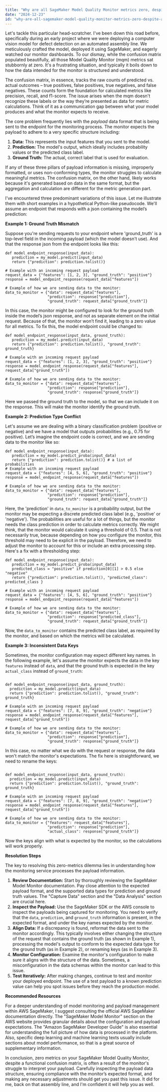 ```yaml
---
title: "Why are all SageMaker Model Quality Monitor metrics zero, despite a functioning confusion matrix?"
date: "2024-12-23"
id: "why-are-all-sagemaker-model-quality-monitor-metrics-zero-despite-a-functioning-confusion-matrix"
---
```


Let's tackle this particular head-scratcher. I've been down this road before, specifically during an early project where we were deploying a computer vision model for defect detection on an automated assembly line. We meticulously crafted the model, deployed it using SageMaker, and eagerly watched our monitor dashboards. To our dismay, while the confusion matrix populated beautifully, all those Model Quality Monitor (mqm) metrics sat stubbornly at zero. It's a frustrating situation, and typically it boils down to how the data intended for the monitor is structured and understood.

The confusion matrix, in essence, tracks the raw counts of predicted vs. actual outcomes – true positives, false positives, true negatives, and false negatives. These counts form the foundation for calculated metrics like precision, recall, and f1-score. The issue arises when the mqm doesn't recognize these labels or the way they’re presented as data for metric calculations. Think of it as a communication gap between what your model produces and what the monitor expects to receive.

The core problem frequently lies with the *payload* data format that is being sent to the endpoint for the monitoring process. The monitor expects the payload to adhere to a very specific structure including:

1.  **Data:** This represents the input features that you sent to the model.
2.  **Prediction:** The model's output, which ideally includes probability values or the predicted class label.
3.  **Ground Truth:** The actual, correct label that is used for evaluation.

If any of these three pillars of payload information is missing, improperly formatted, or uses non-conforming types, the monitor struggles to calculate meaningful metrics. The confusion matrix, on the other hand, likely works because it's generated based on data in the same format, but the aggregation and calculation are different for the metric generation part.

I've encountered three predominant variations of this issue. Let me illustrate them with short examples in a hypothetical Python-like pseudocode. We'll assume an endpoint that responds with a json containing the model’s prediction:

**Example 1: Ground Truth Mismatch**

Suppose you're sending requests to your endpoint where 'ground_truth' is a top-level field in the incoming payload (which the model doesn't use). And that the response json from the endpoint looks like this:

```pseudocode
def model_endpoint_response(input_data):
   prediction = my_model.predict(input_data)
   return {"prediction": prediction.tolist()}

# Example with an incoming request payload
request_data = {"features": [1, 2, 3], "ground_truth": "positive"}
response = model_endpoint_response(request_data["features"])

# Example of how we are sending data to the monitor:
data_to_monitor = {"data": request_data["features"],
                   "prediction": response["prediction"],
                   "ground_truth": request_data["ground_truth"]}
```

In this case, the monitor might be configured to look for the ground truth inside the model’s json response, and not as separate element on the initial request. Because of that, the monitor won’t find it, leading to a zero value for all metrics. To fix this, the model endpoint could be changed to:

```pseudocode
def model_endpoint_response(input_data, ground_truth):
   prediction = my_model.predict(input_data)
   return {"prediction": prediction.tolist(), "ground_truth": ground_truth}

# Example with an incoming request payload
request_data = {"features": [1, 2, 3], "ground_truth": "positive"}
response = model_endpoint_response(request_data["features"], request_data["ground_truth"])

# Example of how we are sending data to the monitor:
data_to_monitor = {"data": request_data["features"],
                   "prediction": response["prediction"],
                   "ground_truth": response["ground_truth"]}
```

Here we passed the ground truth to the model, so that we can include it on the response. This will make the monitor identify the ground truth.

**Example 2: Prediction Type Conflict**

Let's assume we are dealing with a binary classification problem (positive or negative) and we have a model that outputs probabilities (e.g., 0.75 for positive). Let’s imagine the endpoint code is correct, and we are sending data to the monitor like so:

```pseudocode
def model_endpoint_response(input_data):
   prediction = my_model.predict_proba(input_data)
   return {"prediction": prediction.tolist()} # a list of probabilities
# Example with an incoming request payload
request_data = {"features": [4, 5, 6], "ground_truth": "positive"}
response = model_endpoint_response(request_data["features"])

# Example of how we are sending data to the monitor:
data_to_monitor = {"data": request_data["features"],
                   "prediction": response["prediction"],
                   "ground_truth": request_data["ground_truth"]}
```

Here, the 'prediction' in `data_to_monitor` is a probability output, but the monitor may be expecting a discrete predicted class label (e.g., 'positive' or 'negative'). The probabilities are useful for a lot of things, but the monitor needs the class prediction in order to calculate metrics correctly. We might think, that the monitor would calculate it using a threshold of 0.5. That is not necessarily true, because depending on how you configure the monitor, this threshold may need to be explicit in the payload. Therefore, we need to adjust the monitor to account for this or include an extra processing step. Here's a fix with a thresholding step:

```pseudocode
def model_endpoint_response(input_data):
   prediction = my_model.predict_proba(input_data)
   predicted_class = "positive" if prediction[0][1] > 0.5 else "negative"
   return {"prediction": prediction.tolist(), "predicted_class": predicted_class }

# Example with an incoming request payload
request_data = {"features": [4, 5, 6], "ground_truth": "positive"}
response = model_endpoint_response(request_data["features"])

# Example of how we are sending data to the monitor:
data_to_monitor = {"data": request_data["features"],
                   "prediction": response["predicted_class"],
                   "ground_truth": request_data["ground_truth"]}
```

Now, the `data_to_monitor` contains the predicted class label, as required by the monitor, and based on which the metrics will be calculated.

**Example 3: Inconsistent Data Keys**

Sometimes, the monitor configuration may expect different key names. In the following example, let's assume the monitor expects the data in the key `features` instead of `data`, and that the ground truth is expected in the key `actual_class` instead of `ground_truth`:

```pseudocode

def model_endpoint_response(input_data, ground_truth):
  prediction = my_model.predict(input_data)
  return {"prediction": prediction.tolist(), "ground_truth": ground_truth}

# Example with an incoming request payload
request_data = {"features": [7, 8, 9], "ground_truth": "negative"}
response = model_endpoint_response(request_data["features"], request_data["ground_truth"])

# Example of how we are sending data to the monitor:
data_to_monitor = {"data": request_data["features"],
                   "prediction": response["prediction"],
                   "ground_truth": response["ground_truth"]}
```
In this case, no matter what we do with the request or response, the data won't match the monitor's expectations. The fix here is straightforward, we need to rename the keys:

```pseudocode

def model_endpoint_response(input_data, ground_truth):
  prediction = my_model.predict(input_data)
  return {"prediction": prediction.tolist(), "ground_truth": ground_truth}

# Example with an incoming request payload
request_data = {"features": [7, 8, 9], "ground_truth": "negative"}
response = model_endpoint_response(request_data["features"], request_data["ground_truth"])

# Example of how we are sending data to the monitor:
data_to_monitor = {"features": request_data["features"],
                   "prediction": response["prediction"],
                   "actual_class": response["ground_truth"]}
```

Now the keys align with what is expected by the monitor, so the calculations will work properly.

**Resolution Steps**

The key to resolving this zero-metrics dilemma lies in understanding how the monitoring service processes the payload information.

1.  **Review Documentation:** Start by thoroughly reviewing the SageMaker Model Monitor documentation. Pay close attention to the expected payload format, and the supported data types for prediction and ground truth values. The "Capture Data" section and the "Data Analysis" section are crucial here.
2.  **Inspect the Payload:** Use the SageMaker SDK or the AWS console to inspect the payloads being captured for monitoring. You need to verify that the `data`, `prediction`, and `ground_truth` information is present, in the expected format, and under the key names expected by the monitor.
3.  **Align Data:** If a discrepancy is found, reformat the data sent to the monitor accordingly. This typically involves either changing the structure of the request that contains the ground truth (as shown in Example 1), processing the model's output to conform to the expected data type for the ground truth (as in Example 2), or renaming keys (as in Example 3).
4.  **Monitor Configuration:** Examine the monitor's configuration to make sure it aligns with the structure of the data. Sometimes, a misconfiguration in the data schemas within the monitor can lead to this issue.
5.  **Test Iteratively:** After making changes, continue to test and monitor your deployed endpoint. The use of a test payload to a known prediction value can help you spot issues before they reach the production model.

**Recommended Resources**

For a deeper understanding of model monitoring and payload management within AWS SageMaker, I suggest consulting the official AWS SageMaker documentation directly. The "SageMaker Model Monitor" section on the AWS website provides granular details about the configuration and payload expectations. The "Amazon SageMaker Developer Guide" is also essential for understanding the full picture of how data is processed in the platform. Also, specific deep learning and machine learning texts usually include sections about model performance, so that is a great source of supplementary information.

In conclusion, zero metrics on your SageMaker Model Quality Monitor, despite a functional confusion matrix, is often a result of the monitor's struggle to interpret your payload. Carefully inspecting the payload data structure, ensuring compliance with the monitor’s expected format, and making any necessary adjustments should get you past this issue. It did for me, back on that assembly line, and I'm confident it will help you as well.
